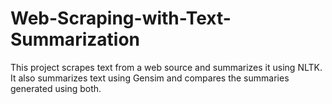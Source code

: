 # Web-Scraping-with-Text-Summarization
This project scrapes text from a web source and summarizes it using NLTK. It also summarizes text using Gensim and compares the summaries generated using both. 
